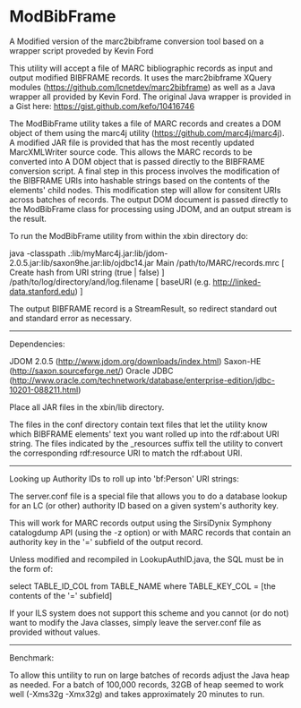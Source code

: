 ModBibFrame
===========

A Modified version of the marc2bibframe conversion tool based on a wrapper script proveded by Kevin Ford

This utility will accept a file of MARC bibliographic records as input and output modified BIBFRAME records. It uses the marc2bibframe XQuery modules (https://github.com/lcnetdev/marc2bibframe) as well as a Java wrapper all provided by Kevin Ford. The original Java wrapper is provided in a Gist here: https://gist.github.com/kefo/10416746

The ModBibFrame utility takes a file of MARC records and creates a DOM object of them using the marc4j utility (https://github.com/marc4j/marc4j). A modified JAR file is provided that has the most recently updated MarcXMLWriter source code. This allows the MARC records to be converted into A DOM object that is passed directly to the BIBFRAME conversion script. A final step in this process involves the modification of the BIBFRAME URIs into hashable strings based on the contents of the elements' child nodes. This modification step will allow for consitent URIs across batches of records. The output DOM document is passed directly to the ModBibFrame class for processing using JDOM, and an output stream is the result.

To run the ModBibFrame utility from within the xbin directory do:

java -classpath .:lib/myMarc4j.jar:lib/jdom-2.0.5.jar:lib/saxon9he.jar:lib/ojdbc14.jar Main /path/to/MARC/records.mrc [ Create hash from URI string (true | false) ] /path/to/log/directory/and/log.filename [ baseURI (e.g. http://linked-data.stanford.edu) ]

The output BIBFRAME record is a StreamResult, so redirect standard out and standard error as necessary.

-----

Dependencies:

JDOM 2.0.5 (http://www.jdom.org/downloads/index.html)
Saxon-HE (http://saxon.sourceforge.net/)
Oracle JDBC (http://www.oracle.com/technetwork/database/enterprise-edition/jdbc-10201-088211.html)

Place all JAR files in the xbin/lib directory.

The files in the conf directory contain text files that let the utility know which BIBFRAME elements' text you want rolled up into the rdf:about URI string. The files indicated by the _resources suffix tell the utility to convert the corresponding rdf:resource URI to match the rdf:about URI.

-----

Looking up Authority IDs to roll up into 'bf:Person' URI strings:

The server.conf file is a special file that allows you to do a database lookup for an LC (or other) authority ID based on a given system's authority key. 

This will work for MARC records output using the SirsiDynix Symphony catalogdump API (using the -z option) or with MARC records that contain an authority key in the '=' subfield of the output record.

Unless modified and recompiled in LookupAuthID.java, the SQL must be in the form of:

select TABLE_ID_COL from TABLE_NAME where TABLE_KEY_COL = [the contents of the '=' subfield]

If your ILS system does not support this scheme and you cannot (or do not) want to modify the Java classes, simply leave the server.conf file as provided without values.

-----

Benchmark:

To allow this untility to run on large batches of records adjust the Java heap as needed. For a batch of 100,000 records, 32GB of heap seemed to work well (-Xms32g -Xmx32g) and takes approximately 20 minutes to run.
